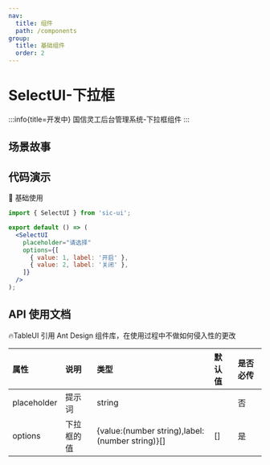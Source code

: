 ```yaml
---
nav:
  title: 组件
  path: /components
group:
  title: 基础组件
  order: 2
---
```


# SelectUI-下拉框

:::info{title=开发中}
国信灵工后台管理系统-下拉框组件
:::

## 场景故事

## 代码演示

💎 基础使用

```jsx
import { SelectUI } from 'sic-ui';

export default () => (
  <SelectUI
    placeholder="请选择"
    options={[
      { value: 1, label: '开启' },
      { value: 2, label: '关闭' },
    ]}
  />
);
```

## API 使用文档

🔥TableUI 引用 Ant Design 组件库，在使用过程中不做如何侵入性的更改

<font size=1>

| 属性        | 说明       | 类型                                            | 默认值 | 是否必传 |
| :---------- | :--------- | :---------------------------------------------- | :----- | :------- |
| placeholder | 提示词     | string                                          |        | 否       |
| options     | 下拉框的值 | {value:(number string),label:(number string)}[] | []     | 是       |

</font>

